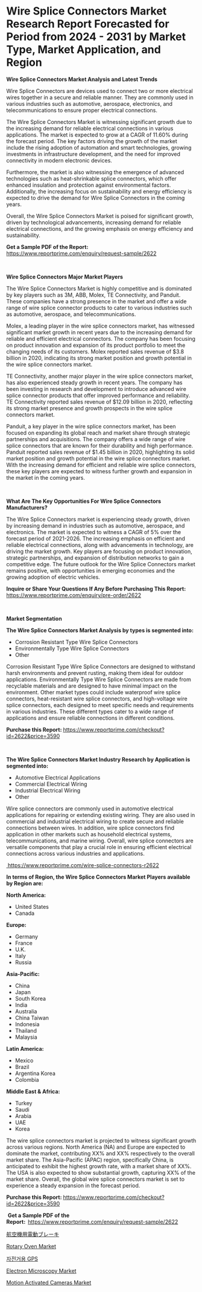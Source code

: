<p><h1>Wire Splice Connectors Market Research Report Forecasted for Period from 2024 -  2031 by Market Type, Market Application, and Region</h1></p><p><strong>Wire Splice Connectors Market Analysis and Latest Trends</strong></p>
<p><p>Wire Splice Connectors are devices used to connect two or more electrical wires together in a secure and reliable manner. They are commonly used in various industries such as automotive, aerospace, electronics, and telecommunications to ensure proper electrical connections.</p><p>The Wire Splice Connectors Market is witnessing significant growth due to the increasing demand for reliable electrical connections in various applications. The market is expected to grow at a CAGR of 11.60% during the forecast period. The key factors driving the growth of the market include the rising adoption of automation and smart technologies, growing investments in infrastructure development, and the need for improved connectivity in modern electronic devices.</p><p>Furthermore, the market is also witnessing the emergence of advanced technologies such as heat-shrinkable splice connectors, which offer enhanced insulation and protection against environmental factors. Additionally, the increasing focus on sustainability and energy efficiency is expected to drive the demand for Wire Splice Connectors in the coming years.</p><p>Overall, the Wire Splice Connectors Market is poised for significant growth, driven by technological advancements, increasing demand for reliable electrical connections, and the growing emphasis on energy efficiency and sustainability.</p></p>
<p><strong>Get a Sample PDF of the Report:&nbsp;</strong> <a href="https://www.reportprime.com/enquiry/request-sample/2622">https://www.reportprime.com/enquiry/request-sample/2622</a></p>
<p>&nbsp;</p>
<p><strong>Wire Splice Connectors Major Market Players</strong></p>
<p><p>The Wire Splice Connectors Market is highly competitive and is dominated by key players such as 3M, ABB, Molex, TE Connectivity, and Panduit. These companies have a strong presence in the market and offer a wide range of wire splice connector products to cater to various industries such as automotive, aerospace, and telecommunications.</p><p>Molex, a leading player in the wire splice connectors market, has witnessed significant market growth in recent years due to the increasing demand for reliable and efficient electrical connectors. The company has been focusing on product innovation and expansion of its product portfolio to meet the changing needs of its customers. Molex reported sales revenue of $3.8 billion in 2020, indicating its strong market position and growth potential in the wire splice connectors market.</p><p>TE Connectivity, another major player in the wire splice connectors market, has also experienced steady growth in recent years. The company has been investing in research and development to introduce advanced wire splice connector products that offer improved performance and reliability. TE Connectivity reported sales revenue of $12.09 billion in 2020, reflecting its strong market presence and growth prospects in the wire splice connectors market.</p><p>Panduit, a key player in the wire splice connectors market, has been focused on expanding its global reach and market share through strategic partnerships and acquisitions. The company offers a wide range of wire splice connectors that are known for their durability and high performance. Panduit reported sales revenue of $1.45 billion in 2020, highlighting its solid market position and growth potential in the wire splice connectors market. With the increasing demand for efficient and reliable wire splice connectors, these key players are expected to witness further growth and expansion in the market in the coming years.</p></p>
<p>&nbsp;</p>
<p><strong>What Are The Key Opportunities For Wire Splice Connectors Manufacturers?</strong></p>
<p><p>The Wire Splice Connectors market is experiencing steady growth, driven by increasing demand in industries such as automotive, aerospace, and electronics. The market is expected to witness a CAGR of 5% over the forecast period of 2021-2026. The increasing emphasis on efficient and reliable electrical connections, along with advancements in technology, are driving the market growth. Key players are focusing on product innovation, strategic partnerships, and expansion of distribution networks to gain a competitive edge. The future outlook for the Wire Splice Connectors market remains positive, with opportunities in emerging economies and the growing adoption of electric vehicles.</p></p>
<p><strong>Inquire or Share Your Questions If Any Before Purchasing This Report:</strong> <a href="https://www.reportprime.com/enquiry/pre-order/2622">https://www.reportprime.com/enquiry/pre-order/2622</a></p>
<p>&nbsp;</p>
<p><strong>Market Segmentation</strong></p>
<p><strong>The Wire Splice Connectors Market Analysis by types is segmented into:</strong></p>
<p><ul><li>Corrosion Resistant Type Wire Splice Connectors</li><li>Environmentally Type Wire Splice Connectors</li><li>Other</li></ul></p>
<p><p>Corrosion Resistant Type Wire Splice Connectors are designed to withstand harsh environments and prevent rusting, making them ideal for outdoor applications. Environmentally Type Wire Splice Connectors are made from recyclable materials and are designed to have minimal impact on the environment. Other market types could include waterproof wire splice connectors, heat-resistant wire splice connectors, and high-voltage wire splice connectors, each designed to meet specific needs and requirements in various industries. These different types cater to a wide range of applications and ensure reliable connections in different conditions.</p></p>
<p><strong>Purchase this Report:&nbsp;</strong><a href="https://www.reportprime.com/checkout?id=2622&price=3590">https://www.reportprime.com/checkout?id=2622&price=3590</a></p>
<p>&nbsp;</p>
<p><strong>The Wire Splice Connectors Market Industry Research by Application is segmented into:</strong></p>
<p><ul><li>Automotive Electrical Applications</li><li>Commercial Electrical Wiring</li><li>Industrial Electrical Wiring</li><li>Other</li></ul></p>
<p><p>Wire splice connectors are commonly used in automotive electrical applications for repairing or extending existing wiring. They are also used in commercial and industrial electrical wiring to create secure and reliable connections between wires. In addition, wire splice connectors find application in other markets such as household electrical systems, telecommunications, and marine wiring. Overall, wire splice connectors are versatile components that play a crucial role in ensuring efficient electrical connections across various industries and applications.</p></p>
<p><a href="https://www.reportprime.com/wire-splice-connectors-r2622">&nbsp;https://www.reportprime.com/wire-splice-connectors-r2622</a></p>
<p><strong>In terms of Region, the Wire Splice Connectors Market Players available by Region are:</strong></p>
<p>
    <p> <strong> North America: </strong>
        <ul>
            <li>United States</li>
            <li>Canada</li>
        </ul>
        </p> 
    <p> <strong> Europe: </strong>
        <ul>
            <li>Germany</li>
            <li>France</li>
            <li>U.K.</li>
            <li>Italy</li>
            <li>Russia</li>
        </ul>
        </p> 
    <p> <strong> Asia-Pacific: </strong>
        <ul>
            <li>China</li>
            <li>Japan</li>
            <li>South Korea</li>
            <li>India</li>
            <li>Australia</li>
            <li>China Taiwan</li>
            <li>Indonesia</li>
            <li>Thailand</li>
            <li>Malaysia</li>
        </ul>
        </p> 
    <p> <strong> Latin America: </strong>
        <ul>
            <li>Mexico</li>
            <li>Brazil</li>
            <li>Argentina Korea</li>
            <li>Colombia</li>
        </ul>
        </p> 
    <p> <strong> Middle East & Africa: </strong>
        <ul>
            <li>Turkey</li>
            <li>Saudi</li>
            <li>Arabia</li>
            <li>UAE</li>
            <li>Korea</li>
        </ul>
    </p>
    </p>
<p><p>The wire splice connectors market is projected to witness significant growth across various regions. North America (NA) and Europe are expected to dominate the market, contributing XX% and XX% respectively to the overall market share. The Asia-Pacific (APAC) region, specifically China, is anticipated to exhibit the highest growth rate, with a market share of XX%. The USA is also expected to show substantial growth, capturing XX% of the market share. Overall, the global wire splice connectors market is set to experience a steady expansion in the forecast period.</p></p>
<p><strong>Purchase this Report: </strong><a href="https://www.reportprime.com/checkout?id=2622&price=3590">https://www.reportprime.com/checkout?id=2622&price=3590</a></p>
<p>&nbsp;<strong>Get a Sample PDF of the Report:&nbsp;&nbsp;</strong><a href="https://www.reportprime.com/enquiry/request-sample/2622">https://www.reportprime.com/enquiry/request-sample/2622</a></p>
<p><strong></strong></p>
<p><p><a href="https://medium.com/@eleanorardy655/%E9%A3%9B%E8%A1%8C%E6%A9%9F%E3%81%AE%E9%9B%BB%E6%B0%97%E3%83%96%E3%83%AC%E3%83%BC%E3%82%AD%E5%B8%82%E5%A0%B4%E3%81%AE%E5%88%86%E6%9E%90-%E3%82%B0%E3%83%AD%E3%83%BC%E3%83%90%E3%83%AB%E7%94%A3%E6%A5%AD%E3%81%AE%E8%A6%8B%E9%80%9A%E3%81%97%E3%81%A8%E4%BA%88%E6%B8%AC-2024%E5%B9%B4%E3%81%8B%E3%82%892031%E5%B9%B4-8cf6cc24e3cf">航空機用電動ブレーキ</a></p><p><a href="https://issuu.com/reportprime-2/docs/rotary-oven-market-size-2030.pptx">Rotary Oven Market</a></p><p><a href="https://github.com/BrettWeberrt8767765/Market-Research-Report-List-1/blob/main/157378669318.md">자전거용 GPS</a></p><p><a href="https://github.com/MyrtisWest1/Market-Research-Report-List-1/blob/main/electron-microscopy-market.md">Electron Microscopy Market</a></p><p><a href="https://github.com/LaceyZemlak1/Market-Research-Report-List-1/blob/main/motion-activated-cameras-market.md">Motion Activated Cameras Market</a></p></p>
